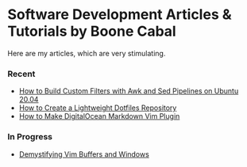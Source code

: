 # Software Development Articles & Tutorials by Boone Cabal

Here are my articles, which are very stimulating.

### Recent

- [How to Build Custom Filters with Awk and Sed Pipelines on Ubuntu 20.04](https://github.com/boonecabaldev/Articles/blob/main/SedAwkPipelines.md)
- [How to Create a Lightweight Dotfiles Repository](https://github.com/boonecabaldev/Articles/blob/main/LightweightDotfilesRepo.md)
- [How to Make DigitalOcean Markdown Vim Plugin](https://github.com/boonecabaldev/Articles/blob/main/DigitalOceanMarkdownVimPlugin.md)

### In Progress

- [Demystifying Vim Buffers and Windows](https://github.com/boonecabaldev/Articles/blob/main/VimBuffersWindows.md)
